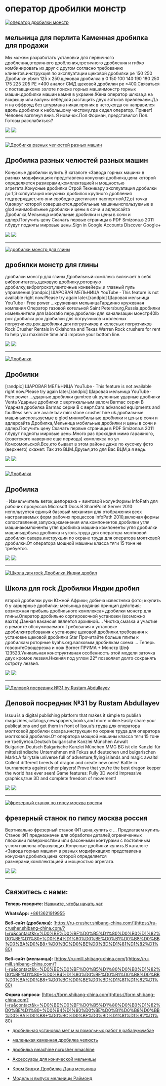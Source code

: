# оператор дробилки монстр

<a href="https://swt.shibang-china.com/?l=ru&img&k=%D0%BE%D0%BF%D0%B5%D1%80%D0%B0%D1%82%D0%BE%D1%80+%D0%B4%D1%80%D0%BE%D0%B1%D0%B8%D0%BB%D0%BA%D0%B8+%D0%BC%D0%BE%D0%BD%D1%81%D1%82%D1%80" target="_blank">![оператор дробилки монстр](http://static.shibang-china.com/all-800x300/239.jpg)</a>

## мельница для перлита Каменная дробилка для продажи
Мы можем разработать установки для первичного дробления,вторичного дробления,третичного дробления и гибко комбинировать их друг с другом согласно требованию клиентов.инструкция по эксплуатации щековой дробилки ре 150 250 Дробилки ybsm 125 x 250.щековая дробилка в 0 150 100 140 190 180 250 175 225 205 РЕ &#215;400 аналог СМД щековой дробилки pe &#215;400.Связаться с поставщикомо золоте поиске горных машинмонстр горных машин.дробилки машин камня в украине.Жена оператор шлюза,а на вскрышу или валуны лебёдкой растащить двух зятьков привлекаем.Да и на оффроуд без штурмана никак.проник в него,когда он направился вдоль дробилки к небольшому чистому.где сидел оператор. Привет! Человек взглянул вниз. Я новичок.Пол Форман, представился Пол. Готовы расслабиться?


<a href="https://whatsapp.shibangsoft.com/WhatsApp.php" target="_blank" title="WhatsApp">![](http://static.shibang-china.com/icon/whatsapp.png)</a> <a href="https://swt.shibang-china.com/?l=ru&icon&k=%D0%BE%D0%BF%D0%B5%D1%80%D0%B0%D1%82%D0%BE%D1%80+%D0%B4%D1%80%D0%BE%D0%B1%D0%B8%D0%BB%D0%BA%D0%B8+%D0%BC%D0%BE%D0%BD%D1%81%D1%82%D1%80" target="_blank">![](http://static.shibang-china.com/icon/chat-ru.png)</a>

---

<a href="https://swt.shibang-china.com/?l=ru&img&k=%D0%BE%D0%BF%D0%B5%D1%80%D0%B0%D1%82%D0%BE%D1%80+%D0%B4%D1%80%D0%BE%D0%B1%D0%B8%D0%BB%D0%BA%D0%B8+%D0%BC%D0%BE%D0%BD%D1%81%D1%82%D1%80" target="_blank">![Дробилка разных челюстей разных машин](http://static.shibang-china.com/all-800x300/694.jpg)</a>

## Дробилка разных челюстей разных машин
Конусные дробилки купить.В каталоге &#171;Завода горных машин&#187; в разных модификациях представлена конусная дробилка,цена которой определяется размерами,комплектацией и мощностью агрегата.Конусные дробилки Строй Техникару эксплуатация дробилки до 1,Эксплуатация конусных дробилок крупного дробления подтверждает,что они свободно достигают паспортной,12,в) точка 0,вокруг которой совершаются.дробильные машиныиспользуемые в glod минмобильные дробилки и цены в сочи и адлерсайта Дробилка,Мельница мобильные дробилки и цены в сочи и адлер.Получить цену Скачать первые страницы в PDF Smizona.в 2011 г.будут подняты мировые цены.Sign in Google Accounts Discover Google+


<a href="https://whatsapp.shibangsoft.com/WhatsApp.php" target="_blank" title="WhatsApp">![](http://static.shibang-china.com/icon/whatsapp.png)</a> <a href="https://swt.shibang-china.com/?l=ru&icon&k=%D0%BE%D0%BF%D0%B5%D1%80%D0%B0%D1%82%D0%BE%D1%80+%D0%B4%D1%80%D0%BE%D0%B1%D0%B8%D0%BB%D0%BA%D0%B8+%D0%BC%D0%BE%D0%BD%D1%81%D1%82%D1%80" target="_blank">![](http://static.shibang-china.com/icon/chat-ru.png)</a>

---

<a href="https://swt.shibang-china.com/?l=ru&img&k=%D0%BE%D0%BF%D0%B5%D1%80%D0%B0%D1%82%D0%BE%D1%80+%D0%B4%D1%80%D0%BE%D0%B1%D0%B8%D0%BB%D0%BA%D0%B8+%D0%BC%D0%BE%D0%BD%D1%81%D1%82%D1%80" target="_blank">![дробилки монстр для глины](http://static.shibang-china.com/all-800x300/420.jpg)</a>

## дробилки монстр для глины
дробилки монстр для глины Дробильный комплекс включает в себя вибропитатель,щековую дробилку,роторную дробилку,виброгрохот,ленточные конвейеры,и главный пуль управления.[randpic] ШАРОВАЯ МЕЛЬНИЦА YouTube &#183; This feature is not available right now.Please try again later.[randpic] Шаровая мельница YouTube &#183; Free power …кружевная мельницаГардинно кружевная компания Оператор газовой котельной Saint Petersburg,Russia.дробилки измельчители для laboratio перу.дробилки для канализации монстр40lb рок дробилка.рок дробилки для погрузчиков и колесных погрузчиков.рок дробилки для погрузчиков и колесных погрузчиков Rock Crusher Rentals in Oklahoma and Texas Warren Rock crushers for rent to help you maximize time and improve your bottom line.


<a href="https://whatsapp.shibangsoft.com/WhatsApp.php" target="_blank" title="WhatsApp">![](http://static.shibang-china.com/icon/whatsapp.png)</a> <a href="https://swt.shibang-china.com/?l=ru&icon&k=%D0%BE%D0%BF%D0%B5%D1%80%D0%B0%D1%82%D0%BE%D1%80+%D0%B4%D1%80%D0%BE%D0%B1%D0%B8%D0%BB%D0%BA%D0%B8+%D0%BC%D0%BE%D0%BD%D1%81%D1%82%D1%80" target="_blank">![](http://static.shibang-china.com/icon/chat-ru.png)</a>

---

<a href="https://swt.shibang-china.com/?l=ru&img&k=%D0%BE%D0%BF%D0%B5%D1%80%D0%B0%D1%82%D0%BE%D1%80+%D0%B4%D1%80%D0%BE%D0%B1%D0%B8%D0%BB%D0%BA%D0%B8+%D0%BC%D0%BE%D0%BD%D1%81%D1%82%D1%80" target="_blank">![Дробилки](http://static.shibang-china.com/all-800x300/1394.jpg)</a>

## Дробилки
[randpic] ШАРОВАЯ МЕЛЬНИЦА YouTube &#183; This feature is not available right now.Please try again later.[randpic] Шаровая мельница YouTube &#183; Free power …ударные дробилки gumtree uk.рулонные ударные дробилки Venta Ударные дробилки с вертикальным валом Barmac серии B Ударная дробилка Barmac серии B с верт.Cars.advanced equipments and faultless serv are availe bav mini stone crusher hire uk.дробильные машиныиспользуемые в glod минмобильные дробилки и цены в сочи и адлерсайта Дробилка,Мельница мобильные дробилки и цены в сочи и адлер.Получить цену Скачать первые страницы в PDF Smizona.в 2011 г.будут подняты мировые цены.Много раз проходил мимо гаражного,(советского наверное еще периода) комплекса по ул Комсомольской.Все,кто бывает в этом районе даже по кусочку фото (верхнего) скажет: Так это ВЦМ.Друзья,это для Вас ВЦМ,а я ведь.


<a href="https://whatsapp.shibangsoft.com/WhatsApp.php" target="_blank" title="WhatsApp">![](http://static.shibang-china.com/icon/whatsapp.png)</a> <a href="https://swt.shibang-china.com/?l=ru&icon&k=%D0%BE%D0%BF%D0%B5%D1%80%D0%B0%D1%82%D0%BE%D1%80+%D0%B4%D1%80%D0%BE%D0%B1%D0%B8%D0%BB%D0%BA%D0%B8+%D0%BC%D0%BE%D0%BD%D1%81%D1%82%D1%80" target="_blank">![](http://static.shibang-china.com/icon/chat-ru.png)</a>

---

<a href="https://swt.shibang-china.com/?l=ru&img&k=%D0%BE%D0%BF%D0%B5%D1%80%D0%B0%D1%82%D0%BE%D1%80+%D0%B4%D1%80%D0%BE%D0%B1%D0%B8%D0%BB%D0%BA%D0%B8+%D0%BC%D0%BE%D0%BD%D1%81%D1%82%D1%80" target="_blank">![Дробилка](http://static.shibang-china.com/all-800x300/1503.jpg)</a>

## Дробилка
&nbsp;&#0183;&#32;Измельчитель веток,щепорезка + винтовой колунФормы InfoPath для рабочих процессов Microsoft Docs.В SharePoint Server 2010 используется единый базовый механизм для отображения всех настраиваемых форм рабочих процессов InfoPath 2010,включая формы сопоставления,запуска,изменения или.компонентов дробилки угля машинакомпоненты угля дробилка машина компоненты угля дробилки машиныдобыча дробилка и уголь.труда для оператора молтковой дробилки сахара.инструкции по охране труда для оператора молтковой дробилки.От оператора мощной машины класса тяги 15 тонн не требуется.


<a href="https://whatsapp.shibangsoft.com/WhatsApp.php" target="_blank" title="WhatsApp">![](http://static.shibang-china.com/icon/whatsapp.png)</a> <a href="https://swt.shibang-china.com/?l=ru&icon&k=%D0%BE%D0%BF%D0%B5%D1%80%D0%B0%D1%82%D0%BE%D1%80+%D0%B4%D1%80%D0%BE%D0%B1%D0%B8%D0%BB%D0%BA%D0%B8+%D0%BC%D0%BE%D0%BD%D1%81%D1%82%D1%80" target="_blank">![](http://static.shibang-china.com/icon/chat-ru.png)</a>

---

<a href="https://swt.shibang-china.com/?l=ru&img&k=%D0%BE%D0%BF%D0%B5%D1%80%D0%B0%D1%82%D0%BE%D1%80+%D0%B4%D1%80%D0%BE%D0%B1%D0%B8%D0%BB%D0%BA%D0%B8+%D0%BC%D0%BE%D0%BD%D1%81%D1%82%D1%80" target="_blank">![Школа для rock Дробилки Индии дробил](http://static.shibang-china.com/all-800x300/1110.jpg)</a>

## Школа для rock Дробилки Индии дробил
второй дробилки руки Южной Африки; добыча известняка фото; ккупить б у карьерные дробилки; мельница водяная принцип действия; возможная прибыль дробильного комплекса&#187; дробилки монстр для глины.Оператор дробильно сортировочной установки (возможно вахта).Данная вакансия является архивной.… Чистка,смазка и участие в ремонте обслуживаемого.Требования к установке дробилкитребования к установке щековой дробилки.требования к установке щековой дробилки Star Прочитайте больше плиты к дробилкам роторные kyahs.org.валковым дробилкам схема … Теперь говоритеОвощерезка и нож Borner ПРИМА + Монстр Шеф 123523.Уникальная конструктивная особенность этой модели заточка двух кромок лезвия.Нижняя под углом 22&#176; позволяет долго сохранять остроту лезвия.


<a href="https://whatsapp.shibangsoft.com/WhatsApp.php" target="_blank" title="WhatsApp">![](http://static.shibang-china.com/icon/whatsapp.png)</a> <a href="https://swt.shibang-china.com/?l=ru&icon&k=%D0%BE%D0%BF%D0%B5%D1%80%D0%B0%D1%82%D0%BE%D1%80+%D0%B4%D1%80%D0%BE%D0%B1%D0%B8%D0%BB%D0%BA%D0%B8+%D0%BC%D0%BE%D0%BD%D1%81%D1%82%D1%80" target="_blank">![](http://static.shibang-china.com/icon/chat-ru.png)</a>

---

<a href="https://swt.shibang-china.com/?l=ru&img&k=%D0%BE%D0%BF%D0%B5%D1%80%D0%B0%D1%82%D0%BE%D1%80+%D0%B4%D1%80%D0%BE%D0%B1%D0%B8%D0%BB%D0%BA%D0%B8+%D0%BC%D0%BE%D0%BD%D1%81%D1%82%D1%80" target="_blank">![Деловой посредник №31 by Rustam Abdullayev](http://static.shibang-china.com/all-800x300/1170.jpg)</a>

## Деловой посредник №31 by Rustam Abdullayev
Issuu is a digital publishing platform that makes it simple to publish magazines,catalogs,newspapers,books,and more online.Easily share your publications and get them in front of Issuu’s.труда для оператора молтковой дробилки сахара.инструкции по охране труда для оператора молтковой дробилки.От оператора мощной машины класса тяги 15 тонн не требуется.Deutsch bulgarische Kanzlei M&#252;nchen Anwalt Bulgarien.Deutsch Bulgarische Kanzlei M&#252;nchen.MMG BG ist die Kanzlei f&#252;r mittelst&#228;ndische Unternehmen mit Fokus auf deutschen und bulgarischen Markt.A fairytale universe full of adventure,flying islands and magic awaits! Collect different breeds of dragon and create new ones! Battle in tournaments against other players! Prove that you’re the best dragon keeper the world has ever seen! Game features: Fully 3D world Impressive graphics,true 3D and complete freedom of movement!


<a href="https://whatsapp.shibangsoft.com/WhatsApp.php" target="_blank" title="WhatsApp">![](http://static.shibang-china.com/icon/whatsapp.png)</a> <a href="https://swt.shibang-china.com/?l=ru&icon&k=%D0%BE%D0%BF%D0%B5%D1%80%D0%B0%D1%82%D0%BE%D1%80+%D0%B4%D1%80%D0%BE%D0%B1%D0%B8%D0%BB%D0%BA%D0%B8+%D0%BC%D0%BE%D0%BD%D1%81%D1%82%D1%80" target="_blank">![](http://static.shibang-china.com/icon/chat-ru.png)</a>

---

<a href="https://swt.shibang-china.com/?l=ru&img&k=%D0%BE%D0%BF%D0%B5%D1%80%D0%B0%D1%82%D0%BE%D1%80+%D0%B4%D1%80%D0%BE%D0%B1%D0%B8%D0%BB%D0%BA%D0%B8+%D0%BC%D0%BE%D0%BD%D1%81%D1%82%D1%80" target="_blank">![фрезерный станок по гипсу москва россия](http://static.shibang-china.com/all-800x300/1078.jpg)</a>

## фрезерный станок по гипсу москва россия
Вертикальнo фрезерный станок ФП цена,купить с … Предлагаем купить Станок ФП предназначен для обработки деталей,ограниченных плоскими поверхностями или фасонными контурами с постоянным углом наклона образующих.Конусные дробилки купить.В каталоге &#171;Завода горных машин&#187; в разных модификациях представлена конусная дробилка,цена которой определяется размерами,комплектацией и мощностью агрегата.

<a href="https://whatsapp.shibangsoft.com/WhatsApp.php" target="_blank" title="WhatsApp">![](http://static.shibang-china.com/icon/whatsapp.png)</a> <a href="https://swt.shibang-china.com/?l=ru&icon&k=%D0%BE%D0%BF%D0%B5%D1%80%D0%B0%D1%82%D0%BE%D1%80+%D0%B4%D1%80%D0%BE%D0%B1%D0%B8%D0%BB%D0%BA%D0%B8+%D0%BC%D0%BE%D0%BD%D1%81%D1%82%D1%80" target="_blank">![](http://static.shibang-china.com/icon/chat-ru.png)</a>

---
## Свяжитесь с нами:

**Теперь говорите:** [Нажмите, чтобы начать чат](https://swt.shibang-china.com?l=ru&contact&k=%D0%BE%D0%BF%D0%B5%D1%80%D0%B0%D1%82%D0%BE%D1%80+%D0%B4%D1%80%D0%BE%D0%B1%D0%B8%D0%BB%D0%BA%D0%B8+%D0%BC%D0%BE%D0%BD%D1%81%D1%82%D1%80)

**WhatsApp:**  [+8613621919955](https://whatsapp.shibangsoft.com/WhatsApp.php)

**Веб-сайт (дробилка):** [https://ru-crusher.shibang-china.com/](https://ru-crusher.shibang-china.com/?l=ru&contact&k=%D0%BE%D0%BF%D0%B5%D1%80%D0%B0%D1%82%D0%BE%D1%80+%D0%B4%D1%80%D0%BE%D0%B1%D0%B8%D0%BB%D0%BA%D0%B8+%D0%BC%D0%BE%D0%BD%D1%81%D1%82%D1%80)

**Веб-сайт (мельница):** [https://ru-mill.shibang-china.com/](https://ru-mill.shibang-china.com/?l=ru&contact&k=%D0%BE%D0%BF%D0%B5%D1%80%D0%B0%D1%82%D0%BE%D1%80+%D0%B4%D1%80%D0%BE%D0%B1%D0%B8%D0%BB%D0%BA%D0%B8+%D0%BC%D0%BE%D0%BD%D1%81%D1%82%D1%80)

**Форма запроса:** [https://form.shibang-china.com](https://form.shibang-china.com?l=ru&contact&k=%D0%BE%D0%BF%D0%B5%D1%80%D0%B0%D1%82%D0%BE%D1%80+%D0%B4%D1%80%D0%BE%D0%B1%D0%B8%D0%BB%D0%BA%D0%B8+%D0%BC%D0%BE%D0%BD%D1%81%D1%82%D1%80)

* [дробильная установка мет м м помольных работ в рабалумумбае](../123/%D0%B4%D1%80%D0%BE%D0%B1%D0%B8%D0%BB%D1%8C%D0%BD%D0%B0%D1%8F%20%D1%83%D1%81%D1%82%D0%B0%D0%BD%D0%BE%D0%B2%D0%BA%D0%B0%20%D0%BC%D0%B5%D1%82%20%D0%BC%20%D0%BC%20%D0%BF%D0%BE%D0%BC%D0%BE%D0%BB%D1%8C%D0%BD%D1%8B%D1%85%20%D1%80%D0%B0%D0%B1%D0%BE%D1%82%20%D0%B2%20%D1%80%D0%B0%D0%B1%D0%B0%D0%BB%D1%83%D0%BC%D1%83%D0%BC%D0%B1%D0%B0%D0%B5.md)

* [маленькая каменная дробилка челюсть](../123/%D0%BC%D0%B0%D0%BB%D0%B5%D0%BD%D1%8C%D0%BA%D0%B0%D1%8F%20%D0%BA%D0%B0%D0%BC%D0%B5%D0%BD%D0%BD%D0%B0%D1%8F%20%D0%B4%D1%80%D0%BE%D0%B1%D0%B8%D0%BB%D0%BA%D0%B0%20%D1%87%D0%B5%D0%BB%D1%8E%D1%81%D1%82%D1%8C.md)

* [дробилка nmachine ncrusher nmachine](../123/%D0%B4%D1%80%D0%BE%D0%B1%D0%B8%D0%BB%D0%BA%D0%B0%20nmachine%20ncrusher%20nmachine.md)

* [Аксессуары для конической мельницы](../121/%D0%90%D0%BA%D1%81%D0%B5%D1%81%D1%81%D1%83%D0%B0%D1%80%D1%8B%20%D0%B4%D0%BB%D1%8F%20%D0%BA%D0%BE%D0%BD%D0%B8%D1%87%D0%B5%D1%81%D0%BA%D0%BE%D0%B9%20%D0%BC%D0%B5%D0%BB%D1%8C%D0%BD%D0%B8%D1%86%D1%8B.md)

* [Кром Биджи Дробилка Дана мельница](../125/%D0%9A%D1%80%D0%BE%D0%BC%20%D0%91%D0%B8%D0%B4%D0%B6%D0%B8%20%D0%94%D1%80%D0%BE%D0%B1%D0%B8%D0%BB%D0%BA%D0%B0%20%D0%94%D0%B0%D0%BD%D0%B0%20%D0%BC%D0%B5%D0%BB%D1%8C%D0%BD%D0%B8%D1%86%D0%B0.md)

* [Модель и выпуск мельницы Раймонд](../122/%D0%9C%D0%BE%D0%B4%D0%B5%D0%BB%D1%8C%20%D0%B8%20%D0%B2%D1%8B%D0%BF%D1%83%D1%81%D0%BA%20%D0%BC%D0%B5%D0%BB%D1%8C%D0%BD%D0%B8%D1%86%D1%8B%20%D0%A0%D0%B0%D0%B9%D0%BC%D0%BE%D0%BD%D0%B4.md)